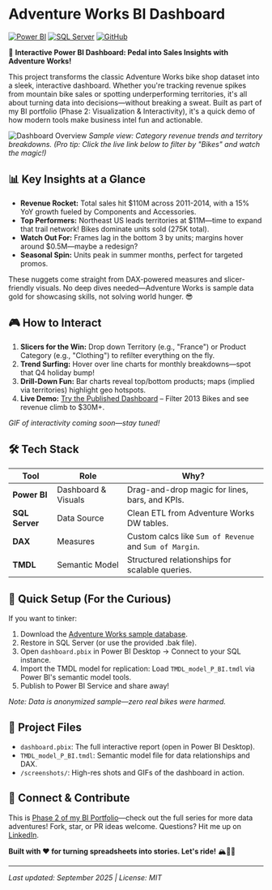 # Adventure Works BI Dashboard

[![Power BI](https://img.shields.io/badge/Power%20BI-E7342E?style=for-the-badge&logo=power-bi&logoColor=white)](https://powerbi.microsoft.com/) [![SQL Server](https://img.shields.io/badge/SQL%20Server-CC2927?style=for-the-badge&logo=sql-server&logoColor=white)](https://www.microsoft.com/en-us/sql-server/) [![GitHub](https://img.shields.io/badge/GitHub-100000?style=for-the-badge&logo=github&logoColor=white)](https://github.com/)

🚀 **Interactive Power BI Dashboard: Pedal into Sales Insights with Adventure Works!**

This project transforms the classic Adventure Works bike shop dataset into a sleek, interactive dashboard. Whether you're tracking revenue spikes from mountain bike sales or spotting underperforming territories, it's all about turning data into decisions—without breaking a sweat. Built as part of my BI portfolio (Phase 2: Visualization & Interactivity), it's a quick demo of how modern tools make business intel fun and actionable.

![Dashboard Overview](screenshots/overview.png)
*Sample view: Category revenue trends and territory breakdowns. (Pro tip: Click the live link below to filter by "Bikes" and watch the magic!)*

## 📊 Key Insights at a Glance
- **Revenue Rocket:** Total sales hit $110M across 2011-2014, with a 15% YoY growth fueled by Components and Accessories.
- **Top Performers:** Northeast US leads territories at $11M—time to expand that trail network! Bikes dominate units sold (275K total).
- **Watch Out For:** Frames lag in the bottom 3 by units; margins hover around $0.5M—maybe a redesign?
- **Seasonal Spin:** Units peak in summer months, perfect for targeted promos.

These nuggets come straight from DAX-powered measures and slicer-friendly visuals. No deep dives needed—Adventure Works is sample data gold for showcasing skills, not solving world hunger. 😎

## 🎮 How to Interact
1. **Slicers for the Win:** Drop down Territory (e.g., "France") or Product Category (e.g., "Clothing") to refilter everything on the fly.
2. **Trend Surfing:** Hover over line charts for monthly breakdowns—spot that Q4 holiday bump!
3. **Drill-Down Fun:** Bar charts reveal top/bottom products; maps (implied via territories) highlight geo hotspots.
4. **Live Demo:** [Try the Published Dashboard](https://app.powerbi.com/view?r=eyJrIjoi...") – Filter 2013 Bikes and see revenue climb to $30M+.

*GIF of interactivity coming soon—stay tuned!*

## 🛠️ Tech Stack
| Tool | Role | Why? |
|------|------|------|
| **Power BI** | Dashboard & Visuals | Drag-and-drop magic for lines, bars, and KPIs. |
| **SQL Server** | Data Source | Clean ETL from Adventure Works DW tables. |
| **DAX** | Measures | Custom calcs like `Sum of Revenue` and `Sum of Margin`. |
| **TMDL** | Semantic Model | Structured relationships for scalable queries. |

## 🚀 Quick Setup (For the Curious)
If you want to tinker:
1. Download the [Adventure Works sample database](https://github.com/Microsoft/sql-server-samples/tree/master/samples/databases/adventure-works-data-warehouse).
2. Restore in SQL Server (or use the provided .bak file).
3. Open `dashboard.pbix` in Power BI Desktop → Connect to your SQL instance.
4. Import the TMDL model for replication: Load `TMDL_model_P_BI.tmdl` via Power BI's semantic model tools.
5. Publish to Power BI Service and share away!

*Note: Data is anonymized sample—zero real bikes were harmed.*

## 📁 Project Files
- `dashboard.pbix`: The full interactive report (open in Power BI Desktop).
- `TMDL_model_P_BI.tmdl`: Semantic model file for data relationships and DAX.
- `/screenshots/`: High-res shots and GIFs of the dashboard in action.

## 🔗 Connect & Contribute
This is [Phase 2 of my BI Portfolio](https://your-portfolio-link.com/projects#bi-dashboard)—check out the full series for more data adventures! Fork, star, or PR ideas welcome. Questions? Hit me up on [LinkedIn](https://linkedin.com/in/yourprofile).

**Built with ❤️ for turning spreadsheets into stories. Let's ride!** 🏔️🚴‍♂️

---

*Last updated: September 2025 | License: MIT*
